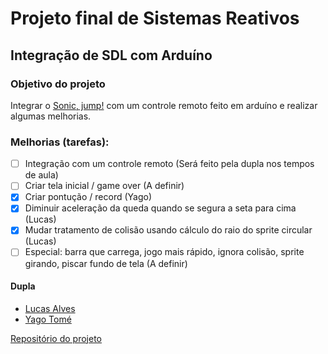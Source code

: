 # Projeto final de Sistemas Reativos

## Integração de SDL com Arduíno

### Objetivo do projeto
Integrar o [Sonic, jump!](https://github.com/lucascomp/sonic-jump-arduino-sdl) com um controle remoto feito em arduíno e realizar algumas melhorias.

### Melhorias (tarefas):
- [ ] Integração com um controle remoto (Será feito pela dupla nos tempos de aula)
- [ ] Criar tela inicial / game over (A definir)
- [x] Criar pontução / record (Yago)
- [x] Diminuir aceleração da queda quando se segura a seta para cima (Lucas)
- [x] Mudar tratamento de colisão usando cálculo do raio do sprite circular (Lucas)
- [ ] Especial: barra que carrega, jogo mais rápido, ignora colisão, sprite girando, piscar fundo de tela (A definir)

#### Dupla
* [Lucas Alves](https://github.com/lucascomp)
* [Yago Tomé](https://github.com/yagotome)

[Repositório do projeto](https://github.com/yagotome/sonic-jump-arduino-sdl)
